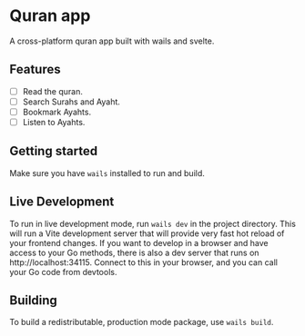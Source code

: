 # Quran app
A cross-platform quran app built with wails and svelte.

## Features

- [ ] Read the quran.
- [ ] Search Surahs and Ayaht.
- [ ] Bookmark Ayahts.
- [ ] Listen to Ayahts.

## Getting started

Make sure you have `wails` installed to run and build.

## Live Development

To run in live development mode, run `wails dev` in the project directory. This will run a Vite development
server that will provide very fast hot reload of your frontend changes. If you want to develop in a browser
and have access to your Go methods, there is also a dev server that runs on http://localhost:34115. Connect
to this in your browser, and you can call your Go code from devtools.

## Building

To build a redistributable, production mode package, use `wails build`.

